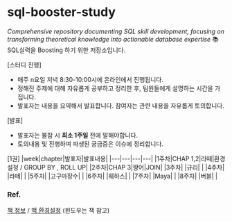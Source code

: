 # sql-booster-study
*Comprehensive repository documenting SQL skill development, focusing on transforming theoretical knowledge into actionable database expertise*
📚 SQL실력을 Boosting 하기 위한 저장소입니다. 

[스터디 진행]
- 매주 n요일 저녁 8:30-10:00시에 온라인에서 진행됩니다.
- 정해진 주제에 대해 자유롭게 공부하고 정리한 후, 팀원들에게 설명하는 시간을 가집니다.
- 발표자는 내용을 요약해서 발표합니다. 참여자는 관련 내용을 자유롭게 토의합니다.
  
[발표]
- 발표자는 불참 시 **최소 1주일** 전에 말해야합니다.
- 토의내용 및 진행하며 파생된 궁금증은 이슈에 정리합니다.

[1권]
|week|chapter|발표자|발표내용|
|---|---|---|---|
|1주차|CHAP 1,2|라떼|환경설정 / GROUP BY , ROLL UP|
|2주차|CHAP 3|짱어|JOIN|
|3주차| |규리| |
|4주차| |라떼| |
|5주차| |고구마장수| |
|6주차| |웨하스| |
|7주차| |Maya| |
|8주차| |버블| |


### Ref.
[책 정보](https://www.yes24.com/Product/Goods/82818767) /
[맥 환경설정](https://moominie.tistory.com/36)
(윈도우는 책 참고)
